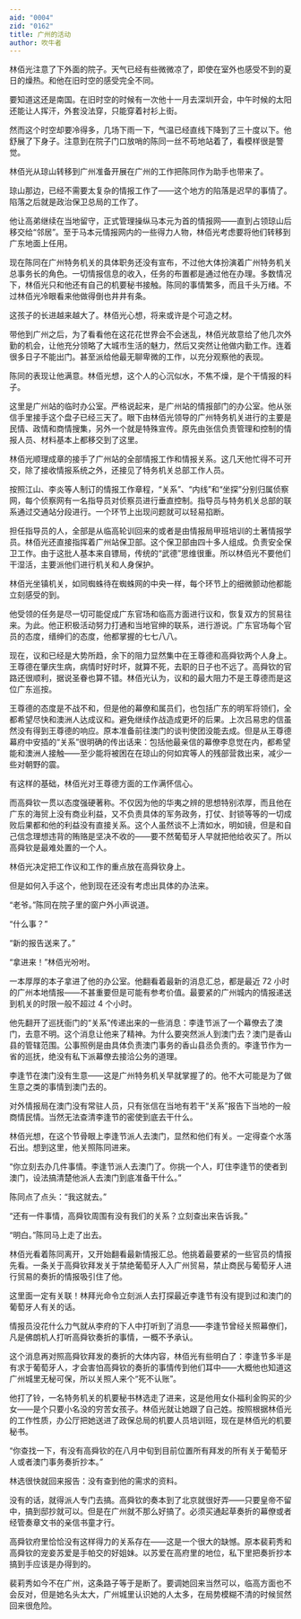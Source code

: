 ```yaml
---
aid: "0004"
zid: "0162"
title: 广州的活动
author: 吹牛者
---
```


林佰光注意了下外面的院子。天气已经有些微微凉了，即使在室外也感受不到的夏日的燥热。和他在旧时空的感受完全不同。

要知道这还是南国。在旧时空的时候有一次他十一月去深圳开会，中午时候的太阳还能让人挥汗，外套没法穿，只能穿着衬衫上街。

然而这个时空却要冷得多，几场下雨一下，气温已经直线下降到了三十度以下。他舒展了下身子。注意到在院子门口放哨的陈同一丝不苟地站着了，看模样很是警觉。

林佰光从琼山转移到广州准备开展在广州的工作把陈同作为助手也带来了。

琼山那边，已经不需要太复杂的情报工作了——这个地方的陷落是迟早的事情了。陷落之后就是政治保卫总局的工作了。

他让高弟继续在当地留守，正式管理操纵马本元为首的情报网——直到占领琼山后移交给“邻居”。至于马本元情报网内的一些得力人物，林佰光考虑要将他们转移到广东地面上任用。

现在陈同在广州特务机关的具体职务还没有宣布，不过他大体扮演着广州特务机关总事务长的角色。一切情报信息的收入，任务的布置都是通过他在办理。多数情况下，林佰光只和他还有自己的机要秘书接触。陈同的事情繁多，而且千头万绪。不过林佰光冷眼看来他做得倒也井井有条。

这孩子的长进越来越大了。林佰光心想，将来或许是个可造之材。

带他到广州之后，为了看看他在这花花世界会不会迷乱，林佰光故意给了他几次外勤的机会，让他充分领略了大城市生活的魅力，然后又突然让他做内勤工作。连着很多日子不能出门。甚至派给他最无聊卑微的工作，以充分观察他的表现。

陈同的表现让他满意。林佰光想，这个人的心沉似水，不焦不燥，是个干情报的料子。

这里是广州站的临时办公室。严格说起来，是广州站的情报部门的办公室。他从张信手里接手这个盘子已经三天了。眼下由林佰光领导的广州特务机关进行的主要是民情、政情和商情搜集，另外一个就是特殊宣传。原先由张信负责管理和控制的情报人员、材料基本上都移交到了这里。

林佰光顺理成章的接手了广州站的全部情报工作和情报关系。这几天他忙得不可开交，除了接收情报系统之外，还接见了特务机关总部工作人员。

按照江山、李炎等人制订的情报工作章程，“关系”、“内线”和“坐探”分别归属侦察网，每个侦察网有一名指导员对侦察员进行垂直控制。指导员与特务机关总部的联系通过交通站分段进行。一个环节上出现问题就可以轻易掐断。

担任指导员的人，全部是从临高轮训回来的或者是由情报局甲班培训的土著情报学员。林佰光还直接指挥着广州站保卫部。这个保卫部由四十多人组成。负责安全保卫工作。由于这批人基本来自镖局，传统的“武德”思维很重。所以林佰光不要他们干湿活，主要派他们进行机关和人身保护。

林佰光坐镇机关，如同蜘蛛待在蜘蛛网的中央一样，每个环节上的细微颤动他都能立刻感受的到。

他受领的任务是尽一切可能促成广东官场和临高方面进行议和，恢复双方的贸易往来。为此。他正积极活动努力打通和当地官绅的联系，进行游说。广东官场每个官员的态度，缙绅们的态度，他都掌握的七七八八。

现在，议和已经是大势所趋，余下的阻力显然集中在王尊德和高舜钦两个人身上。王尊德在肇庆生病，病情时好时坏，就算不死，去职的日子也不远了。高舜钦的官路还很顺利，据说圣眷也算不错。林佰光认为，议和的最大阻力不是王尊德而是这位广东巡按。

王尊德的态度是不战不和，但是他的幕僚和属员们，也包括广东的明军将领们，全都希望尽快和澳洲人达成议和。避免继续作战造成更坏的后果。上次吕易忠的信虽然没有得到王尊德的响应。原本准备前往澳门的谈判使团没能去成。但是从王尊德幕府中安插的“关系”很明确的传出话来：包括他最亲信的幕僚李息觉在内，都希望能和澳洲人接触——至少能将被困在在琼山的何如宾等人的残部营救出来，减少一些对朝野的震。

有这样的基础，林佰光对王尊德方面的工作满怀信心。

而高舜钦一贯以态度强硬著称。不仅因为他的华夷之辨的思想特别浓厚，而且他在广东的海贸上没有商业利益，又不负责具体的军务政务，打仗、封锁等等的一切成败后果都和他的利益没有直接关系。这个人虽然谈不上清如水，明如镜，但是和自己信念理想违背的贿赂是坚决不收的——要不然葡萄牙人早就把他给收买了。所以高舜钦是最难处置的一个人。

林佰光决定把工作议和工作的重点放在高舜钦身上。

但是如何入手这个，他到现在还没有考虑出具体的办法来。

“老爷。”陈同在院子里的窗户外小声说道。

“什么事？”

“新的报告送来了。”

“拿进来！”林佰光吩咐。

一本厚厚的本子拿进了他的办公室。他翻看着最新的消息汇总，都是最近 72 小时的广州本地情报——不甚重要但是可能有参考价值。最要紧的广州城内的情报递送到机关的时限一般不超过 4 个小时。

他先翻开了巡抚衙门的“关系”传递出来的一些消息：李逢节派了一个幕僚去了澳门，去意不明。这个消息让他来了精神。为什么要突然派人到澳门去？澳门是香山县的管辖范围。公事照例是由具体负责澳门事务的香山县丞负责的。李逢节作为一省的巡抚，绝没有私下派幕僚去接洽公务的道理。

李逢节在澳门没有生意——这是广州特务机关早就掌握了的。他不大可能是为了做生意之类的事情到澳门去的。

对外情报局在澳门没有常驻人员，只有张信在当地有若干“关系”报告下当地的一般商情民情。当然无法查清李逢节的密使到底去干什么。

林佰光想，在这个节骨眼上李逢节派人去澳门，显然和他们有关。一定得查个水落石出。想到这里，他关照陈同进来。

“你立刻去办几件事情。李逢节派人去澳门了。你挑一个人，盯住李逢节的使者到澳门，设法搞清楚他派人去澳门到底准备干什么。”

陈同点了点头：“我这就去。”

“还有一件事情，高舜钦周围有没有我们的关系？立刻查出来告诉我。”

“明白。”陈同马上走了出去。

林佰光看着陈同离开，又开始翻看最新情报汇总。他挑着最要紧的一些官员的情报先看。一条关于高舜钦拜发关于禁绝葡萄牙人入广州贸易，禁止商民与葡萄牙人进行贸易的奏折的情报吸引住了他。

这里面一定有关联！林拜光命令立刻派人去打探最近李逢节有没有提到过和澳门的葡萄牙人有关的话。

情报员没花什么力气就从李府的下人中打听到了消息——李逢节曾经关照幕僚们，凡是佛朗机人打听高舜钦奏折的事情，一概不予承认。

这个消息再对照高舜钦拜发的奏折的大体内容，林佰光有些明白了：李逢节多半是有求于葡萄牙人，才会害怕高舜钦的奏折的事情传到他们耳中——大概他也知道这广州城里无秘可保，所以关照人来个“死不认账”。

他打了铃，一名特务机关的机要秘书林选走了进来，这是他用女仆福利金购买的少女——是个只要小名没的穷苦女孩子。林佰光就让她跟了自己姓。按照根据林佰光的工作性质，办公厅把她送进了政保总局的机要人员培训班，现在是林佰光的机要秘书。

“你查找一下，有没有高舜钦的在八月中旬到目前位置所有拜发的所有关于葡萄牙人或者澳门事务奏折抄本。”

林选很快就回来报告：没有查到他的需求的资料。

没有的话，就得派人专门去搞。高舜钦的奏本到了北京就很好弄——只要皇帝不留中，搞到邸抄就可以。但是在广州就不那么好搞了。必须买通起草奏折的幕僚或者经管奏章文书的亲信书童才行。

高舜钦府里恰恰没有这样得力的关系存在——这是一个很大的缺憾。原本裴莉秀和高舜钦的宠妾苏爱是手帕交的好姐妹。以苏爱在高府里的地位，私下里把奏折抄本搞到手应该是办得到的。

裴莉秀如今不在广州，这条路子等于是断了。要调她回来当然可以，临高方面也不会反对，但是她名头太大，广州城里认识她的人太多，在局势模糊不清的时候贸然回来很危险。
